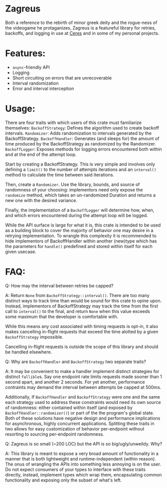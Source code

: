 # Zagreus

Both a reference to the rebirth of minor greek deity and the rogue-ness of the videogame he protaganizes, Zagreus is a featureful library
for retries, backoffs, and logging in use at [Ceres](www.ceres.us) and in some of my personal projects.

# Features:

- `async`-friendly API
- Logging
- Short circuiting on errors that are unrecoverable
- Interval randomization
- Error and interval interception 

# Usage:

There are four traits with which users of this crate must familiarize themselves:
`BackoffStrategy`: Defines the algorithm used to create backoff intervals.
`Randomizer`: Adds randomization to intervals generated by the BackoffStrategy. 
`BackoffHandler`: Generates (and sleeps for) the amount of time produced by the BackoffStrategy as randomized by the Randomizer.
`BackoffLogger`: Exposes methods for logging errors encountered both within and at the end of the attempt loop.

Start by creating a BackoffStrategy. This is very simple and involves only defining a `limit()` to the number of attempts iterations
and an `interval()` method to calculate the time between said iterations.

Then, create a `Randomizer`. Use the library, bounds, and source of randomness of your choosing: implementors
need only expose the `randomize` method, which takes an un-randomized Duration and returns a new one with the desired variance.

Finally, the implementation of a `BackoffLogger` will determine how, when, and which errors encountered during the attempt loop will be logged.

While the API surface is large for what it is, this crate is intended to be used as a building block to cover the majority of behavior one may desire
in a retrying implementation. To wrangle this complexity it is recommended to hide implementors of BackoffHandler within another (new)type which
has the parameters for `handle()` predefined and stored within itself for each given usecase. 

# FAQ:

Q: How may the interval between retries be capped?

A: Return `None` from `BackoffStrategy::interval()`.
There are too many distinct ways to track time than would be sound for this crate to opine upon. Instead, implementors of BackoffStrategy
may track the time from the first call to `interval()` to the final, and return `None` when this value exceeds some maximum that the developer is comfortable with. 

While this means any cost associated with timing requests is opt-in, it also makes cancelling in-flight requests that exceed the time alotted
by a given `BackoffStrategy` impossible.

Cancelling in-flight requests is outside the scope of this library and should be handled elsewhere.

Q: Why are `BackoffHandler` and `BackoffStrategy` two separate traits?

A: It may be convenient to make a handler implement distinct strategies for distinct `fallible`s. Say one endpoint rate limits requests made sooner than 1 second apart, and another 2 seconds. 
For yet another, performance contraints may demand the interval between attempts be capped at 500ms.

Additionally, If `BackoffHandler` and `BackoffStrategy` were one and the same each strategy used to address these constraints would need its own source of randomness: either contained within itself (and exposed by `BackoffHandler::randomizer()`)
or part of the the program's global state. Both of these solutions have negative design and performance implications for asynchronous, highly concurrent applications. 
Splitting these traits in two allows for easy customization of behavior per-endpoint without resorting to sourcing per-endpoint randomness.

Q: Zagreus is so small (~200 LOC) but the API is so big/ugly/unweildy. Why?

A: This library is meant to expose a very broad amount of functionality in a manner that is both lightweight and runtime-independent (within reason).
The onus of wrangling the APIs into something less annoying is on the user. Do not expect consumers of your types to interface with these traits directly, instead, implement types which
wrap them, encapsulating common functionality and exposing only the subset of what's left.
